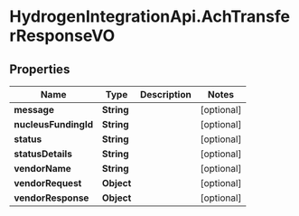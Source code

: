 # HydrogenIntegrationApi.AchTransferResponseVO

## Properties
Name | Type | Description | Notes
------------ | ------------- | ------------- | -------------
**message** | **String** |  | [optional] 
**nucleusFundingId** | **String** |  | [optional] 
**status** | **String** |  | [optional] 
**statusDetails** | **String** |  | [optional] 
**vendorName** | **String** |  | [optional] 
**vendorRequest** | **Object** |  | [optional] 
**vendorResponse** | **Object** |  | [optional] 


